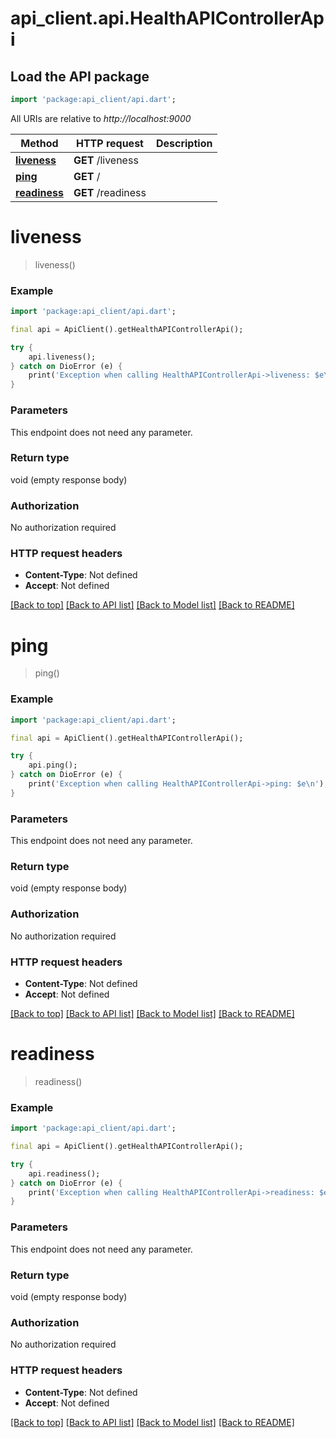 # api_client.api.HealthAPIControllerApi

## Load the API package
```dart
import 'package:api_client/api.dart';
```

All URIs are relative to *http://localhost:9000*

Method | HTTP request | Description
------------- | ------------- | -------------
[**liveness**](HealthAPIControllerApi.md#liveness) | **GET** /liveness | 
[**ping**](HealthAPIControllerApi.md#ping) | **GET** / | 
[**readiness**](HealthAPIControllerApi.md#readiness) | **GET** /readiness | 


# **liveness**
> liveness()



### Example
```dart
import 'package:api_client/api.dart';

final api = ApiClient().getHealthAPIControllerApi();

try {
    api.liveness();
} catch on DioError (e) {
    print('Exception when calling HealthAPIControllerApi->liveness: $e\n');
}
```

### Parameters
This endpoint does not need any parameter.

### Return type

void (empty response body)

### Authorization

No authorization required

### HTTP request headers

 - **Content-Type**: Not defined
 - **Accept**: Not defined

[[Back to top]](#) [[Back to API list]](../README.md#documentation-for-api-endpoints) [[Back to Model list]](../README.md#documentation-for-models) [[Back to README]](../README.md)

# **ping**
> ping()



### Example
```dart
import 'package:api_client/api.dart';

final api = ApiClient().getHealthAPIControllerApi();

try {
    api.ping();
} catch on DioError (e) {
    print('Exception when calling HealthAPIControllerApi->ping: $e\n');
}
```

### Parameters
This endpoint does not need any parameter.

### Return type

void (empty response body)

### Authorization

No authorization required

### HTTP request headers

 - **Content-Type**: Not defined
 - **Accept**: Not defined

[[Back to top]](#) [[Back to API list]](../README.md#documentation-for-api-endpoints) [[Back to Model list]](../README.md#documentation-for-models) [[Back to README]](../README.md)

# **readiness**
> readiness()



### Example
```dart
import 'package:api_client/api.dart';

final api = ApiClient().getHealthAPIControllerApi();

try {
    api.readiness();
} catch on DioError (e) {
    print('Exception when calling HealthAPIControllerApi->readiness: $e\n');
}
```

### Parameters
This endpoint does not need any parameter.

### Return type

void (empty response body)

### Authorization

No authorization required

### HTTP request headers

 - **Content-Type**: Not defined
 - **Accept**: Not defined

[[Back to top]](#) [[Back to API list]](../README.md#documentation-for-api-endpoints) [[Back to Model list]](../README.md#documentation-for-models) [[Back to README]](../README.md)

